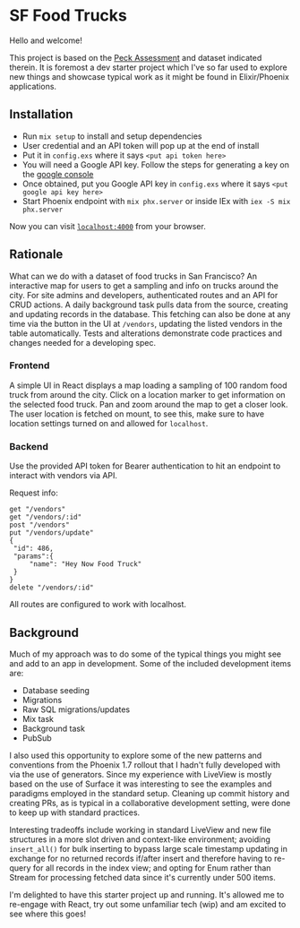 # SF Food Trucks

Hello and welcome!

This project is based on the [Peck Assessment](https://github.com/peck/engineering-assessment) and dataset indicated therein. It is foremost a dev starter project which I've so far used to explore new things and showcase typical work as it might be found in Elixir/Phoenix applications. 

## Installation

  * Run `mix setup` to install and setup dependencies
  * User credential and an API token will pop up at the end of install
  * Put it in `config.exs` where it says `<put api token here>`
  * You will need a Google API key. Follow the steps for generating a key on the [google console](https://developers.google.com/maps/documentation/javascript/get-api-key)
  * Once obtained, put you Google API key in `config.exs` where it says `<put google api key here>`
  * Start Phoenix endpoint with `mix phx.server` or inside IEx with `iex -S mix phx.server`

Now you can visit [`localhost:4000`](http://localhost:4000) from your browser.

## Rationale

What can we do with a dataset of food trucks in San Francisco? An interactive map for users to get a sampling and info on trucks around the city. For site admins and developers, authenticated routes and an API for CRUD actions. A daily background task pulls data from the source, creating and updating records in the database. This fetching can also be done at any time via the button in the UI at `/vendors`, updating the listed vendors in the table automatically. Tests and alterations demonstrate code practices and changes needed for a developing spec.

### Frontend
A simple UI in React displays a map loading a sampling of 100 random food truck from around the city. Click on a location marker to get information on the selected food truck. Pan and zoom around the map to get a closer look. The user location is fetched on mount, to see this, make sure to have location settings turned on and allowed for `localhost`.

### Backend
Use the provided API token for Bearer authentication to hit an endpoint to interact with vendors via API.

Request info:
   ```
   get "/vendors"
   get "/vendors/:id"
   post "/vendors"
   put "/vendors/update"
   { 
    "id": 486,
    "params":{
        "name": "Hey Now Food Truck"
    }
   }
   delete "/vendors/:id"
   ```

All routes are configured to work with localhost.

## Background

Much of my approach was to do some of the typical things you might see and add to an app in development. Some of the included development items are:
* Database seeding
* Migrations
* Raw SQL migrations/updates
* Mix task
* Background task
* PubSub

I also used this opportunity to explore some of the new patterns and conventions from the Phoenix 1.7 rollout that I hadn't fully developed with via the use of generators. Since my experience with LiveView is mostly based on the use of Surface it was interesting to see the examples and paradigms employed in the standard setup. Cleaning up commit history and creating PRs, as is typical in a collaborative development setting, were done to keep up with standard practices. 

Interesting tradeoffs include working in standard LiveView and new file structures in a more slot driven and context-like environment; avoiding `insert_all()` for bulk inserting to bypass large scale timestamp updating in exchange for no returned records if/after insert and therefore having to re-query for all records in the index view; and opting for Enum rather than Stream for processing fetched data since it's currently under 500 items. 

I'm delighted to have this starter project up and running. It's allowed me to re-engage with React, try out some unfamiliar tech (wip) and am excited to see where this goes!
